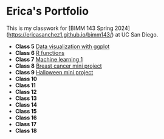 # Erica's Portfolio
This is my classwork for [BIMM 143 Spring 2024] (https://ericasanchez1.github.io/bimm143/) at UC San Diego.

- **Class 5** [Data visualization with ggplot](https://github.com/ericasanchez1/bimm143/blob/main/class05/class05.qmd)
- **Class 6** [R functions](https://github.com/ericasanchez1/bimm143/blob/main/class06/class06.qmd)
- **Class 7** [Machine learning 1](https://github.com/ericasanchez1/bimm143/blob/main/class07/Untitled.qmd)
- **Class 8** [Breast cancer mini project](https://github.com/ericasanchez1/bimm143/blob/main/class08/class08.qmd)
- **Class 9** [Halloween mini project](https://github.com/ericasanchez1/bimm143/blob/main/class08/class09.qmd)
- **Class 10**
- **Class 11**
- **Class 12**
- **Class 13**
- **Class 14**
- **Class 15**
- **Class 16**
- **Class 17**
- **Class 18**
